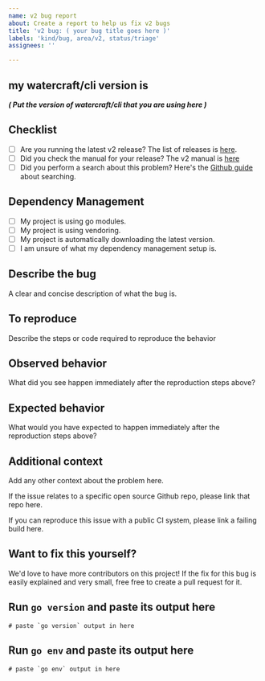 ```yaml
---
name: v2 bug report
about: Create a report to help us fix v2 bugs
title: 'v2 bug: ( your bug title goes here )'
labels: 'kind/bug, area/v2, status/triage'
assignees: ''

---
```


## my watercraft/cli version is

_**( Put the version of watercraft/cli that you are using here )**_

## Checklist

* [ ] Are you running the latest v2 release? The list of releases is [here](https://github.com/watercraft/cli/releases).
* [ ] Did you check the manual for your release? The v2 manual is [here](https://github.com/watercraft/cli/blob/master/docs/v2/manual.md)
* [ ] Did you perform a search about this problem? Here's the [Github guide](https://help.github.com/en/github/managing-your-work-on-github/using-search-to-filter-issues-and-pull-requests) about searching.

## Dependency Management

- [ ] My project is using go modules.
- [ ] My project is using vendoring.
- [ ] My project is automatically downloading the latest version.
- [ ] I am unsure of what my dependency management setup is.

## Describe the bug

A clear and concise description of what the bug is.

## To reproduce

Describe the steps or code required to reproduce the behavior

## Observed behavior

What did you see happen immediately after the reproduction steps above?

## Expected behavior

What would you have expected to happen immediately after the reproduction steps above?

## Additional context

Add any other context about the problem here.

If the issue relates to a specific open source Github repo, please link that repo here.

If you can reproduce this issue with a public CI system, please link a failing build here.

## Want to fix this yourself?

We'd love to have more contributors on this project! If the fix for this bug is easily explained and very small, free free to create a pull request for it.
## Run `go version` and paste its output here

```
# paste `go version` output in here
```

## Run `go env` and paste its output here

```
# paste `go env` output in here
```
